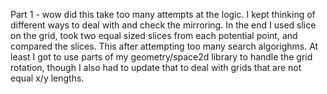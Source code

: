 Part 1 - wow did this take too many attempts at the logic.  I kept thinking of different ways to deal with and check the mirroring.  In the end I used slice on the grid, took two equal sized slices from each potential point, and compared the slices.  This after attempting too many search algorighms.  At least I got to use parts of my geometry/space2d library to handle the grid rotation, though I also had to update that to deal with grids that are not equal x/y lengths.
